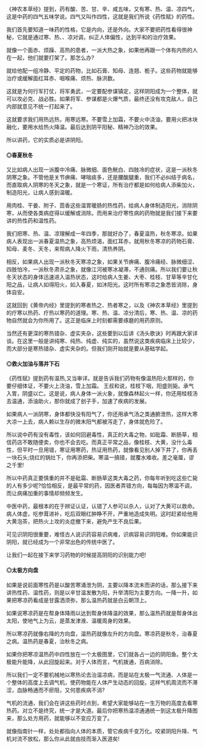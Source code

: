 《神农本草经》提到，药有酸、苦、甘、辛、咸五味，又有寒、热、温、凉四气，这是中药的四气五味学说。四气又叫作四性，这就是我们所说《药性赋》的药性。

我们首先要知道一味药的性格，它是内向，还是外向。大家不要把药性看得很神秘，它就是通过寒、热、、凉对调，纠正人体偏性，达到平和的治疗效果。

就像一个面赤、烦躁、高热的患者，一派大热之象，如果他再跟一个体有内热的人在一起，他们就要打架了。那怎么办?

就给他配一组冷静、平定的药物，比如石膏、知母、连翘、栀子。这些药物就能够治疗或缓解面红耳赤、咽喉痛、烦热、脉洪数。

这就是为何行军打仗，将军勇武，一定要配参谋镇定，这样阴阳成为一个整体，就可以攻必克、战必胜。如果将军、参谋都是火爆气质，最终还没有攻克敌人，自己内部就意见不统一打起来了。

这就要求我们用热远热，用寒远寒。不要雪上加霜，不要火中浇油，要用火把冰块融化，要用水给热火降温。最后达到阴平阳秘、精神乃治的效果。

所以讲药，它的实质必是讲阴阳。

#### ◎春夏秋冬

又比如病人出现一派腹中冷痛、脉微细、面色觥白、四肢冷的症状，这是一派秋冬阴寒之象。不管他是关节痹痛、哮喘痰多，还是腰酸腿重，我们不必纠结于病名，而直取病人阴寒的冬天之象，就是一个寒证，所有治疗都是如何给病人添柴加火，制造阳光，让病人感到温暖。

用肉桂、干姜、附子、茴香这些温胃暖肠的热性药，给病人身体制造阳光，消除阴寒，从而使各类病症得以缓解或消除。而用来治疗寒性病的药物就是我们接下来要讲的热性药和温性药。

我们把寒、热、温、凉理解成一年四季，那就好办了，春夏温热，秋冬寒凉。如果病人表现出一派春夏温热之象，高热烦渴，面红耳赤，就用秋冬寒凉的药物石膏、知母、麦冬、天冬，来帮病人降火下雨，清热养阴。

相反，如果病人出现一派秋冬天寒凉之象，如果关节痹痛、腹冷痛经、脉微细涩、四肢怕冷，一派秋冬肃杀之象，就像江河被寒冰凝滞，不通则痛。所以我们要让秋冬天状态的身体迅速进入温热状态，这时给病人生姜、大枣、桂枝、甘草等辛甘化阳之品，让病人如得阳火，如入春夏，如沐阳光。这时所有寒凉之象悉皆消除，身体自安。

这就回到《黄帝内经》里提到的寒者热之、热者寒之，以及《神农本草经》里提到的疗寒以热药、疗热以寒药的道理。寒、热、温、凉分清后，寒、热、温、凉的药物自然就会为你所用了。这正是临床上时刻都需要琢磨的用药原则。

当然还有更深的寒热错杂、虚实夹杂，这些要到以后讲《汤头歌诀》时再跟大家详谈。在这里一般是讲纯寒、纯热、纯虚、纯实的，虽然说这类疾病临床上比较少，而大部分是寒热错杂、虚实夹杂的。但我们刚开始就是要从基础学起。

#### ◎救火加油与落井下石

《药性赋》提到药有温热,又当审详。就是告诉我们药物有像温热阳火那样的，你要仔细体证，不要火上浇油，雪上加霜。
王叔和说，桂枝下咽，阳盛则毙。承气入胃，阴盛以亡。这是说，病人身体一派火象，就像森林起火一样，你还用桂枝汤去温通，添油助火，那你就成了刽子手，加速了疾病的发展。

如果病人一派阴寒，身体都快没有阳气了，你还用承气汤之类通腑泄热，这样大寒大凉一上去，病人赖以生存的微末阳气都被泻走了，身体就危险了。

所以说中药有没有毒性，该如何回避毒性，真正的大毒之物，如砒霜、断肠草，相信药店不敢随便卖，你也不会去吃。而真正平常之品，像桂枝、大黄，没什么毒性，但平时一旦用错，寒证用寒药，热证用热药，就像看见别人掉下井了，你再丢一块石头;烧红的锅灶下，你再添把柴。寒温一搞错，就覆水难收。差之毫厘，谬之千里!

所以中药真正要慎重的并不是砒霜、断肠草这类大毒之药，你每年听到吃这些亡毙的人有多少呢?恰恰相反，是最平常的药，因医者弄错方向，每每因为寒温不调，而让病痛加重的事情却频频发生。

中医中药，最根本的在于辨证认证，认错了人参可以杀人，认对了大黄可以救命。病人体虚，吃参茸进补，吃后双眼红肿睁不开，严重地造成失明。这时赶紧给他用大黄泡茶，把热火上攻的炎症撤下来，避免产生不良后果。

可见识阴阳很重要，难怪古人说识药容易识病难，识病容易识阴阳难。你如果能识阴阳，就已经成为一个非常出色的传统中医了。

让我们一起在接下来学习药物的时候提高阴阳的识别能力吧!

#### ◎太极方向盘

如果是说前面寒性药是以酸苦寒涌泄为阴，主要以降本流末而讲的话，那么接下来讲热性药、温性药，则是以辛甘温发散为阳，升举清阳为主要方向。一降一升，如果把寒凉药看成是甘露洒须弥，那么温热药就是白云朝顶上。

如果说寒凉药是在帮身体降雨以达到帮身体降温的效果，那么温热药就是帮身体出太阳，使地气上为云，是蒸发津液、温暖周身的效果。

所以寒凉药就像右降的方向盘，温热药就像左升的方向盘。寒凉药是秋冬，治春夏之病。温热药是春夏，治秋冬之病。

如果你把寒凉温热药中四性放在一个太极图里，它们就各占一边的阴阳鱼。整个太极能升能降，从此回旋起来。对于人体而言，气机拨通，百病消除。

所以我们一定不要机械地以寒热论去治温凉病，而是站在太极一气流通、人体是一个整体的高度上去调气机，使药物能在人体产生动态的回旋。这样气机周流而不滞涩，血脉畅通而不瘀阻，又何患疾病不消?

气机的流通，我们会在讲这些药时点到，希望大家能够站在一生万物的高度去看寒热药。对立不是终究，统一才是大道。最后你把寒热温凉通通统一到这太极升降图来，那么处方用药，就能够以不变应万变了。

就像指南针一样，处处都指向人体的本质，管它疾病千变万化。咬紧阴阳升降、气机对流不放松，那么你从此就由技而渐入医道矣!